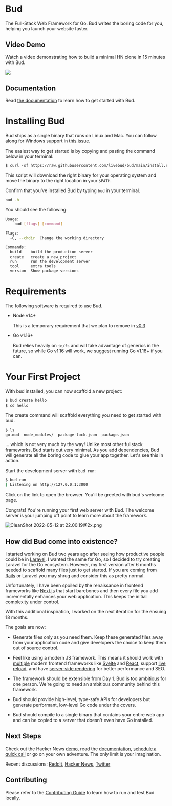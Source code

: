 # Bud

The Full-Stack Web Framework for Go. Bud writes the boring code for you, helping you launch your website faster.

## Video Demo

Watch a video demonstrating how to build a minimal HN clone in 15 minutes with Bud.

[![](https://user-images.githubusercontent.com/170299/168361927-9165c2f9-55d4-4fa0-a53e-966028a79b39.png)](https://www.youtube.com/watch?v=LoypcRqn-xA)

## Documentation

Read [the documentation](https://denim-cub-301.notion.site/Hey-Bud-4d81622cc49942f9917c5033e5205c69) to learn how to get started with Bud.

# Installing Bud

Bud ships as a single binary that runs on Linux and Mac. You can follow along for Windows support in [this issue](https://github.com/livebud/bud/issues/7).

The easiest way to get started is by copying and pasting the command below in your terminal:

```diff
$ curl -sf https://raw.githubusercontent.com/livebud/bud/main/install.sh | sh
```

This script will download the right binary for your operating system and move the binary to the right location in your `$PATH`.

Confirm that you've installed Bud by typing `bud` in your terminal.

```bash
bud -h
```

You should see the following:

```bash
Usage:
    bud [flags] [command]

Flags:
  -C, --chdir  Change the working directory

Commands:
  build    build the production server
  create   create a new project
  run      run the development server
  tool     extra tools
  version  Show package versions
```

# Requirements

The following software is required to use Bud.

- Node v14+

  This is a temporary requirement that we plan to remove in [v0.3](https://github.com/livebud/bud/discussions/21)

- Go v1.16+

  Bud relies heavily on `io/fs` and will take advantage of generics in the future, so while Go v1.16 will work, we suggest running Go v1.18+ if you can.

# Your First Project

With bud installed, you can now scaffold a new project:

```bash
$ bud create hello
$ cd hello
```

The create command will scaffold everything you need to get started with bud.

```bash
$ ls
go.mod  node_modules/  package-lock.json  package.json
```

... which is not very much by the way! Unlike most other fullstack frameworks, Bud starts out very minimal. As you add dependencies, Bud will generate all the boring code to glue your app together. Let's see this in action.

Start the development server with `bud run`:

```bash
$ bud run
| Listening on http://127.0.0.1:3000
```

Click on the link to open the browser. You'll be greeted with bud's welcome page.

Congrats! You're running your first web server with Bud. The welcome server is your jumping off point to learn more about the framework.

![CleanShot 2022-05-12 at 22.00.19@2x.png](https://denim-cub-301.notion.site/image/https%3A%2F%2Fs3-us-west-2.amazonaws.com%2Fsecure.notion-static.com%2Fdb7f750b-a699-4117-ac07-303124e5d2f4%2FCleanShot_2022-05-12_at_22.00.192x.png?table=block&id=9488d91f-b72d-4c6d-9ce0-358c31f7f964&spaceId=faf0f409-6e25-40a4-871e-3b311037350f&width=2000&userId=&cache=v2)

## How did Bud come into existence?

I started working on Bud two years ago after seeing how productive people could be in [Laravel](https://laravel.com/). I wanted the same for Go, so I decided to try creating Laravel for the Go ecosystem. However, my first version after 6 months needed to scaffold many files just to get started. If you are coming from [Rails](https://github.com/rails/rails) or Laravel you may shrug and consider this as pretty normal.

Unfortunately, I have been spoiled by the renaissance in frontend frameworks like [Next.js](https://nextjs.org/) that start barebones and then every file you add incrementally enhances your web application. This keeps the initial complexity under control.

With this additional inspiration, I worked on the next iteration for the ensuing 18 months.

The goals are now:

- Generate files only as you need them. Keep these generated files away from your application code and give developers the choice to keep them out of source control.

- Feel like using a modern JS framework. This means it should work with [multiple](https://github.com/livebud/bud/discussions/8) modern frontend frameworks like [Svelte](https://svelte.dev/) and [React](https://reactjs.org/), support [live reload](https://denim-cub-301.notion.site/Hey-Bud-4d81622cc49942f9917c5033e5205c69#4c7dff15ef3e458587b81fb9b1819afb), and have [server-side rendering](https://www.reddit.com/r/golang/comments/uoxocj/bud_the_fullstack_web_framework_for_go_developers/i8ke92h/?utm_source=reddit&utm_medium=web2x&context=3) for better performance and SEO.

- The framework should be extensible from Day 1. Bud is too ambitious for one person. We're going to need an ambitious community behind this framework.

- Bud should provide high-level, type-safe APIs for developers but generate performant, low-level Go code under the covers.

- Bud should compile to a single binary that contains your entire web app and can be copied to a server that doesn't even have Go installed.

## Next Steps

Check out the Hacker News [demo](https://www.youtube.com/watch?v=LoypcRqn-xA), read the [documentation](https://denim-cub-301.notion.site/Hey-Bud-4d81622cc49942f9917c5033e5205c69#156ea69b8d044bacb65fc2897f3e52b8), [schedule a quick call](https://cal.com/d/5iDN6qWZCLGMipwhFqhY3i/30min) or go on your own adventure. The only limit is your imagination.

Recent discussions: [Reddit](https://www.reddit.com/r/golang/comments/uoxocj/bud_the_fullstack_web_framework_for_go_developers/), [Hacker News](https://news.ycombinator.com/item?id=31371340), [Twitter](https://twitter.com/golivebud)

## Contributing

Please refer to the [Contributing Guide](./Contributing.md) to learn how to run and test Bud locally.
